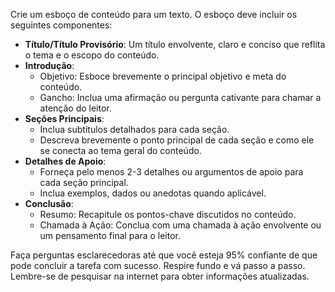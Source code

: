  
Crie um esboço de conteúdo para um texto. O esboço deve incluir os seguintes componentes:

- **Título/Título Provisório**: Um título envolvente, claro e conciso que reflita o tema e o escopo do conteúdo.
- **Introdução**: 
  - Objetivo: Esboce brevemente o principal objetivo e meta do conteúdo.
  - Gancho: Inclua uma afirmação ou pergunta cativante para chamar a atenção do leitor.
- **Seções Principais**: 
  - Inclua subtítulos detalhados para cada seção.
  - Descreva brevemente o ponto principal de cada seção e como ele se conecta ao tema geral do conteúdo.
- **Detalhes de Apoio**:
  - Forneça pelo menos 2-3 detalhes ou argumentos de apoio para cada seção principal.
  - Inclua exemplos, dados ou anedotas quando aplicável.
- **Conclusão**:
  - Resumo: Recapitule os pontos-chave discutidos no conteúdo.
  - Chamada à Ação: Conclua com uma chamada à ação envolvente ou um pensamento final para o leitor.

Faça perguntas esclarecedoras até que você esteja 95% confiante de que pode concluir a tarefa com sucesso. Respire fundo e vá passo a passo. Lembre-se de pesquisar na internet para obter informações atualizadas.
```